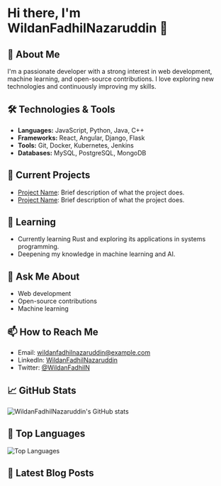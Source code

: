 # Hi there, I'm WildanFadhilNazaruddin 👋

## 🚀 About Me
I'm a passionate developer with a strong interest in web development, machine learning, and open-source contributions. I love exploring new technologies and continuously improving my skills.

## 🛠️ Technologies & Tools
- **Languages:** JavaScript, Python, Java, C++
- **Frameworks:** React, Angular, Django, Flask
- **Tools:** Git, Docker, Kubernetes, Jenkins
- **Databases:** MySQL, PostgreSQL, MongoDB

## 🔭 Current Projects
- [Project Name](link): Brief description of what the project does.
- [Project Name](link): Brief description of what the project does.

## 🌱 Learning
- Currently learning Rust and exploring its applications in systems programming.
- Deepening my knowledge in machine learning and AI.

## 💬 Ask Me About
- Web development
- Open-source contributions
- Machine learning

## 📫 How to Reach Me
- Email: wildanfadhilnazaruddin@example.com
- LinkedIn: [WildanFadhilNazaruddin](https://www.linkedin.com/in/wildanfadhilnazaruddin)
- Twitter: [@WildanFadhilN](https://twitter.com/WildanFadhilN)

## 📈 GitHub Stats
![WildanFadhilNazaruddin's GitHub stats](https://github-readme-stats.vercel.app/api?username=WildanFadhilNazaruddin&show_icons=true&theme=radical)

## 🌟 Top Languages
![Top Languages](https://github-readme-stats.vercel.app/api/top-langs/?username=WildanFadhilNazaruddin&layout=compact&theme=radical)

## 📝 Latest Blog Posts
<!-- BLOG-POST-LIST:START -->
<!-- BLOG-POST-LIST:END -->
